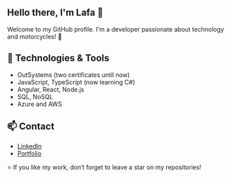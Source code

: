 ## Hello there, I'm Lafa 👋  

Welcome to my GitHub profile. I'm a developer passionate about technology and motorcycles! 🚀  

## 🔧 Technologies & Tools  
- OutSystems (two certificates until now) 
- JavaScript, TypeScript (now learning C#)
- Angular, React, Node.js  
- SQL, NoSQL
- Azure and AWS

## 📫 Contact  
- [LinkedIn](https://www.linkedin.com/in/lafadovale-outsystems/)  
- [Portfolio](https://personal-kpwwg6kq.outsystemscloud.com/OutSystemsPortfolio/)  

⭐ If you like my work, don’t forget to leave a star on my repositories!  
